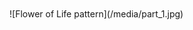 <!-- pagewrapper -->
<br/>
<br/>
![Flower of Life pattern](/media/part_1.jpg)
<!-- endpagewrapper -->
